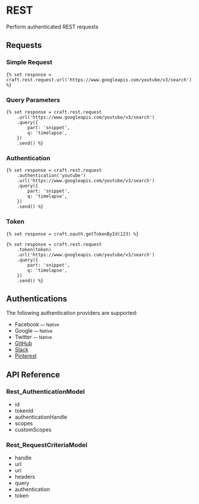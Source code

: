 # REST

Perform authenticated REST requests

## Requests

### Simple Request

    {% set response = craft.rest.request.url('https://www.googleapis.com/youtube/v3/search').send() %}

### Query Parameters

    {% set response = craft.rest.request
        .url('https://www.googleapis.com/youtube/v3/search')
        .query({
            part: 'snippet',
            q: 'timelapse',
        })
        .send() %}

### Authentication

    {% set response = craft.rest.request
        .authentication('youtube')
        .url('https://www.googleapis.com/youtube/v3/search')
        .query({
            part: 'snippet',
            q: 'timelapse',
        })
        .send() %}

### Token


    {% set response = craft.oauth.getTokenById(123) %}

    {% set response = craft.rest.request
        .token(token)
        .url('https://www.googleapis.com/youtube/v3/search')
        .query({
            part: 'snippet',
            q: 'timelapse',
        })
        .send() %}

## Authentications

The following authentication providers are supported:

- Facebook <small>— Native</small>
- Google <small>— Native</small>
- Twitter <small>— Native</small>
- [GitHub](https://dukt.net/craft/github)
- [Slack](https://dukt.net/craft/slack)
- [Pinterest](https://dukt.net/craft/pinterest)


## API Reference

### Rest_AuthenticationModel

- id
- tokenId
- authenticationHandle
- scopes
- customScopes

### Rest_RequestCriteriaModel

- handle
- url
- uri
- headers
- query
- authentication
- token